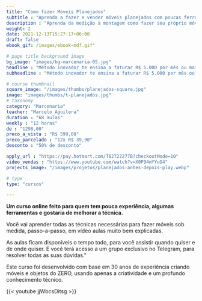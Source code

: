 ```yaml
---
title: "Como fazer Móveis Planejados"
subtitle : "Aprenda a fazer e vender móveis planejados com poucas ferramentas"
description : "Aprenda da medição à montagem como fazer seu próprio móvel sob medida, com qualidade e sem gastar rios de dinheiro"
weight: 2
date: 2021-12-13T15:27:17+06:00
draft: false
ebook_gif: /images/ebook-mdf.gif"

# page title background image
bg_image: "images/bg-marcenaria-05.jpg"
headline : "Método inovador te ensina a faturar R$ 5.000 por mês ou mais, construindo móveis sob medida com praticidade e economia"
subheadline : "Método inovador te ensina a faturar R$ 5.000 por mês ou mais, construindo móveis sob medida com praticidade e economia"

# course thumbnail
square_image: "/images/thumbs/planejados-square.jpg"
image: "images/thumbs/t-planejados.jpg"
# taxonomy
category: "Marcenaria"
teacher: "Marcelo Aguilera"
duration : "68 aulas"
weekly : "12 horas"
de : "1298,00"
preco_a_vista : "R$ 599,00"
preco_parcelado : "12x R$ 39,90"
desconto : "50% de desconto"

apply_url : "https://pay.hotmart.com/T62722277B?checkoutMode=10"
video_vendas : "https://www.youtube.com/watch?v=X0P94mYYuG4"
projects_image: "/images/projetos/planejados-antes-depois-play.webp"

# type
type: "cursos"

---
```


**Um curso online feito para quem tem pouca experiência, algumas ferramentas e gostaria de melhorar a técnica.**

Você vai aprender todas as técnicas necessárias para fazer móveis sob medida, passo-a-passo, em vídeo aulas muito bem explicadas.

As aulas ficam disponíveis o tempo todo, para você assistir quando quiser e de onde quiser. E você terá acesso a um grupo exclusivo no Telegram, para resolver todas as suas dúvidas."

Este curso foi desenvolvido com base em 30 anos de experiência criando móveis e objetos do ZERO, usando apenas a criatividade e um profundo conhecimento técnico.


{{< youtube jjWbcsDitsg >}}
